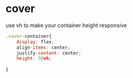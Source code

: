 # cover

use vh to make your container height responsive

```javascript
.cover-container{
    display: flex;
    align-items: center;
    justify-content: center;
    height: 50vh;
    
}
```

